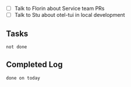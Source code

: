 * [ ] Talk to Florin about Service team PRs
* [ ] Talk to Stu about otel-tui in local development

## Tasks
```tasks
not done
```

## Completed Log
```tasks
done on today
`````
